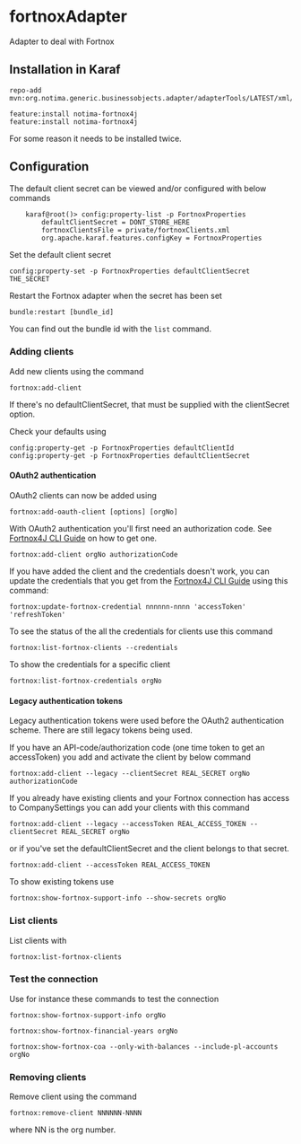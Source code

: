 # fortnoxAdapter
Adapter to deal with Fortnox

## Installation in Karaf

	repo-add mvn:org.notima.generic.businessobjects.adapter/adapterTools/LATEST/xml/features
	
	feature:install notima-fortnox4j
	feature:install notima-fortnox4j
	
For some reason it needs to be installed twice.
	
## Configuration

The default client secret can be viewed and/or configured with below commands

```
 	karaf@root()> config:property-list -p FortnoxProperties 
   		defaultClientSecret = DONT_STORE_HERE
   		fortnoxClientsFile = private/fortnoxClients.xml
   		org.apache.karaf.features.configKey = FortnoxProperties
```

Set the default client secret

	config:property-set -p FortnoxProperties defaultClientSecret THE_SECRET

Restart the Fortnox adapter when the secret has been set

	bundle:restart [bundle_id]
	
You can find out the bundle id with the ``list`` command.

### Adding clients

Add new clients using the command

	fortnox:add-client
	
If there's no defaultClientSecret, that must be supplied with the clientSecret option.

Check your defaults using

	config:property-get -p FortnoxProperties defaultClientId
	config:property-get -p FortnoxProperties defaultClientSecret	

#### OAuth2 authentication

OAuth2 clients can now be added using

	fortnox:add-oauth-client [options] [orgNo]

With OAuth2 authentication you'll first need an authorization code. See [Fortnox4J CLI Guide](https://github.com/notima/fortnox4j) on how to get one.

	fortnox:add-client orgNo authorizationCode

If you have added the client and the credentials doesn't work, you can update the credentials that you get from the [Fortnox4J CLI Guide](https://github.com/notima/fortnox4j) using this command:

	fortnox:update-fortnox-credential nnnnnn-nnnn 'accessToken' 'refreshToken'

To see the status of the all the credentials for clients use this command

	fortnox:list-fortnox-clients --credentials

To show the credentials for a specific client

	fortnox:list-fortnox-credentials orgNo

#### Legacy authentication tokens

Legacy authentication tokens were used before the OAuth2 authentication scheme. There are still legacy tokens being used.

If you have an API-code/authorization code (one time token to get an accessToken) you add and activate the client by below command

	fortnox:add-client --legacy --clientSecret REAL_SECRET orgNo authorizationCode

If you already have existing clients and your Fortnox connection has access to CompanySettings you can add your clients with this command

	fortnox:add-client --legacy --accessToken REAL_ACCESS_TOKEN --clientSecret REAL_SECRET orgNo
	
or if you've set the defaultClientSecret and the client belongs to that secret.

	fortnox:add-client --accessToken REAL_ACCESS_TOKEN
	
To show existing tokens use

	fortnox:show-fortnox-support-info --show-secrets orgNo	

	
### List clients

List clients with

	fortnox:list-fortnox-clients

### Test the connection

Use for instance these commands to test the connection

	fortnox:show-fortnox-support-info orgNo
	
	fortnox:show-fortnox-financial-years orgNo
	
	fortnox:show-fortnox-coa --only-with-balances --include-pl-accounts orgNo
	

### Removing clients

Remove client using the command

	fortnox:remove-client NNNNNN-NNNN
	
where NN is the org number.
